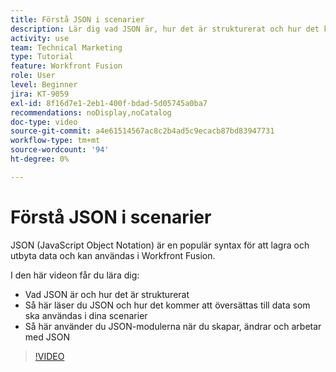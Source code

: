 ```yaml
---
title: Förstå JSON i scenarier
description: Lär dig vad JSON är, hur det är strukturerat och hur det kommer att översättas till data som ska användas i dina scenarier i [!DNL Adobe Workfront Fusion].
activity: use
team: Technical Marketing
type: Tutorial
feature: Workfront Fusion
role: User
level: Beginner
jira: KT-9059
exl-id: 8f16d7e1-2eb1-400f-bdad-5d05745a0ba7
recommendations: noDisplay,noCatalog
doc-type: video
source-git-commit: a4e61514567ac8c2b4ad5c9ecacb87bd83947731
workflow-type: tm+mt
source-wordcount: '94'
ht-degree: 0%

---
```


# Förstå JSON i scenarier

JSON (JavaScript Object Notation) är en populär syntax för att lagra och utbyta data och kan användas i Workfront Fusion.

I den här videon får du lära dig:

* Vad JSON är och hur det är strukturerat
* Så här läser du JSON och hur det kommer att översättas till data som ska användas i dina scenarier
* Så här använder du JSON-modulerna när du skapar, ändrar och arbetar med JSON

>[!VIDEO](https://video.tv.adobe.com/v/335300/?quality=12&learn=on)
